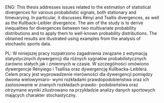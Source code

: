ENG:
This thesis addresses issues related to the estimation of statistical divergences for various probabilistic signals, both stationary and timevarying. In particular, it discusses Rényi and Tsallis divergences, as well as the Kullback-Leibler divergence. The aim of the study is to derive inequalities for divergences between two multivariate probability distributions and to apply them to well-known probability distributions. The obtained results are illustrated using examples from the analysis of stochastic sports data.

PL:
W niniejszej pracy rozpatrzono zagadnienia związane z estymacją statystycznych dywergencji dla różnych sygnałów probabilistycznych zarówno stałych jak i zmiennych w czasie. W szczególności omówiono dywergencje Rényiego i Tsallisa oraz dywergencję Kullbacka-Leiblera. Celem pracy jest wyprowadzenie nierówności dla dywergencji pomiędzy dwoma wielowymiaro- wymi rozkładami prawdopodobieństwa oraz ich zastosowanie w znanych rozkładach prawdo- podobieństwa oraz otrzymane wyniki zilustrowano na przykładzie analizy danych sportowych mających charakter stochastyczny.
